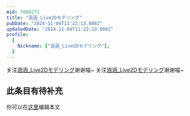 ```yaml
---
mid: 7080271
title: "涵涵_Live2Dモデリング"
pubDate: "2024-11-04T11:22:13.808Z"
updatedDate: "2024-11-04T11:22:13.808Z"
profile:
  {
    Nickname: ["涵涵_Live2Dモデリング"],
  }
---
```


关注[涵涵_Live2Dモデリング](https://space.bilibili.com/7080271)谢谢喵~ 关注[涵涵_Live2Dモデリング](https://space.bilibili.com/7080271)谢谢喵~

## 此条目有待补充
你可以在[这里](https://github.com/Yuhanawa/VTuber.ICU-Content/edit/master/v/涵涵_Live2Dモデリング/index.md)编辑本文

